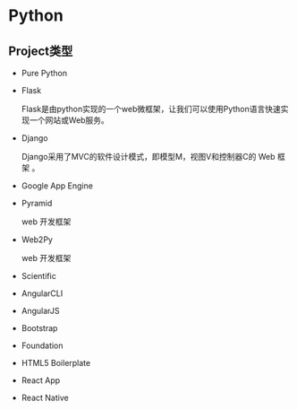 # Python

## Project类型

- Pure Python 

- Flask

   Flask是由python实现的一个web微框架，让我们可以使用Python语言快速实现一个网站或Web服务。 

- Django

   Django采用了MVC的软件设计模式，即模型M，视图V和控制器C的 Web 框架 。 

- Google App Engine

- Pyramid

   web 开发框架 

- Web2Py

   web 开发框架 

- Scientific

- AngularCLI

- AngularJS

- Bootstrap

- Foundation

- HTML5 Boilerplate

- React App

- React Native

